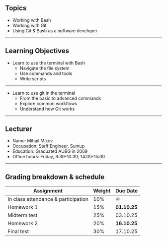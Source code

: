 ## Topics

- Working with Bash
- Working with Git
- Using Git & Bash as a software developer

---

## Learning Objectives

- Learn to use the terminal with Bash
  - Navigate the file system
  - Use commands and tools
  - Write scripts

---

- Learn to use git in the terminal
  - From the basic to advanced commands
  - Explore common workflows
  - Understand how Git works

---

## Lecturer

- Name: Mihail Mikov
- Occupation: Staff Engineer, Sumup
- Education: Graduated AUBG in 2009
- Office hours: Friday, 9:30-10:30; 14:00-15:00

---

## Grading breakdown & schedule

|  Assignment   | Weight | Due Date |
| --------------- | --------------- | --- |
| In class attendance & participation | 10% |  ♾️|
| Homework 1 | 15% | **01.10.25** |
| Midterm test | 25% | 03.10.25 |
| Homework 2 | 20% | **16.10.25** |
| Final test | 30% | 17.10.25 |
